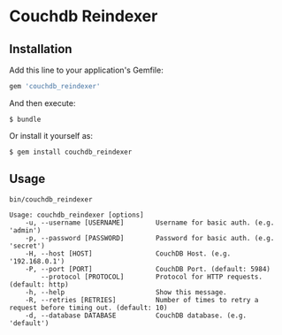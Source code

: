 # Couchdb Reindexer
## Installation

Add this line to your application's Gemfile:

```ruby
gem 'couchdb_reindexer'
```

And then execute:

    $ bundle

Or install it yourself as:

    $ gem install couchdb_reindexer

## Usage

```
bin/couchdb_reindexer

Usage: couchdb_reindexer [options]
    -u, --username [USERNAME]        Username for basic auth. (e.g. 'admin')
    -p, --password [PASSWORD]        Password for basic auth. (e.g. 'secret')
    -H, --host [HOST]                CouchDB Host. (e.g. '192.168.0.1')
    -P, --port [PORT]                CouchDB Port. (default: 5984)
        --protocol [PROTOCOL]        Protocol for HTTP requests. (default: http)
    -h, --help                       Show this message.
    -R, --retries [RETRIES]          Number of times to retry a request before timing out. (default: 10)
    -d, --database DATABASE          CouchDB database. (e.g. 'default')
```
